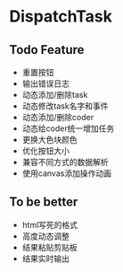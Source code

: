 # DispatchTask

## Todo Feature
- 重置按钮
- 输出错误日志
- 动态添加/删除task
- 动态修改task名字和事件
- 动态添加/删除coder
- 动态给coder统一增加任务
- 更换大色块颜色
- 优化按钮大小
- 兼容不同方式的数据解析
- 使用canvas添加操作动画

## To be better
- html写死的格式
- 高度动态调整
- 结果粘贴剪贴板
- 结果实时输出
